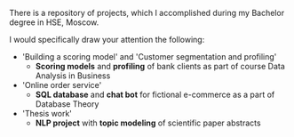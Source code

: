 There is a repository of projects, which I accomplished during my Bachelor degree in HSE, Moscow.

I would specifically draw your attention the following:
- 'Building a scoring model' and 'Customer segmentation and profiling'
   - **Scoring models** and **profiling** of bank clients as part of course Data Analysis in Business
- 'Online order service'
   - **SQL database** and **chat bot** for fictional e-commerce as a part of Database Theory
- 'Thesis work'  
   - **NLP project** with **topic modeling** of scientific paper abstracts
